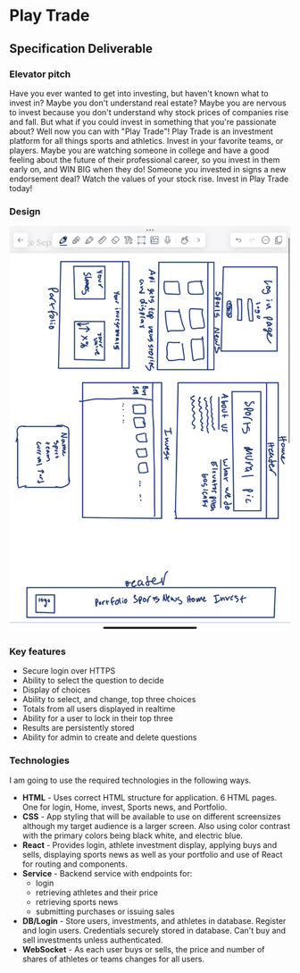 # Play Trade

## Specification Deliverable

### Elevator pitch

Have you ever wanted to get into investing, but haven't known what to invest in? Maybe you don't understand real estate? Maybe you are nervous to invest because you don't understand why stock prices of companies rise and fall. But what if you could invest in something that you're passionate about? Well now you can with "Play Trade"! Play Trade is an investment platform for all things sports and athletics. Invest in your favorite teams, or players. Maybe you are watching someone in college and have a good feeling about the future of their professional career, so you invest in them early on, and WIN BIG when they do! Someone you invested in signs a new endorsement deal? Watch the values of your stock rise. Invest in Play Trade today!

### Design

![Mock](Design.png)

### Key features

- Secure login over HTTPS
- Ability to select the question to decide
- Display of choices
- Ability to select, and change, top three choices
- Totals from all users displayed in realtime
- Ability for a user to lock in their top three
- Results are persistently stored
- Ability for admin to create and delete questions

### Technologies

I am going to use the required technologies in the following ways.

- **HTML** - Uses correct HTML structure for application. 6 HTML pages. One for login, Home, invest, Sports news, and Portfolio.
- **CSS** - App styling that will be available to use on different screensizes although my target audience is a larger screen. Also using color contrast with the primary colors being black white, and electric blue.
- **React** - Provides login, athlete investment display, applying buys and sells, displaying sports news as well as your portfolio and use of React for routing and components.
- **Service** - Backend service with endpoints for:
  - login
  - retrieving athletes and their price
  - retrieving sports news
  - submitting purchases or issuing sales
- **DB/Login** - Store users, investments, and athletes in database. Register and login users. Credentials securely stored in database. Can't buy and sell investments unless authenticated.
- **WebSocket** - As each user buys or sells, the price and number of shares of athletes or teams changes for all users.
